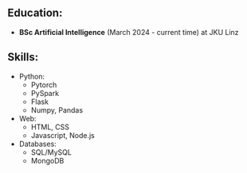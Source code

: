 <h2>Education:</h2>
<ul>
<li><b>BSc Artificial Intelligence</b> (March 2024 - current time) at JKU Linz</li>
</ul>

<h2>Skills:</h2>
<ul>
<li>
	Python:
	<ul>
		<li>Pytorch</li>
  	<li>PySpark</li>
  	<li>Flask</li>
  	<li>Numpy, Pandas</li>
	</ul>
</li>
<li>
	Web:
	<ul>
  <li>HTML, CSS</li>
  <li>Javascript, Node.js</li>
	</ul>
</li>
<li>
	Databases:
	<ul>
		<li>SQL/MySQL</li>
		<li>MongoDB</li>
	</ul>
</li>
</ul>

